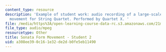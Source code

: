 ```yaml
---
content_type: resource
description: 'Example of student work: audio recording of a large-scale Sonata form
  movement for String Quartet. Performed by Quartet X. '
file: /media/https%3A/open-learning-course-data-rc.s3.amazonaws.com/21m-304-writing-in-tonal-forms-ii-spring-2009/a308ee390c161e32de2db0fe5eb11490_quartet2.mp3
file_type: audio/mpeg
resourcetype: Other
title: Sonata Form Movement - Student 2
uid: a308ee39-0c16-1e32-de2d-b0fe5eb11490
---
```

